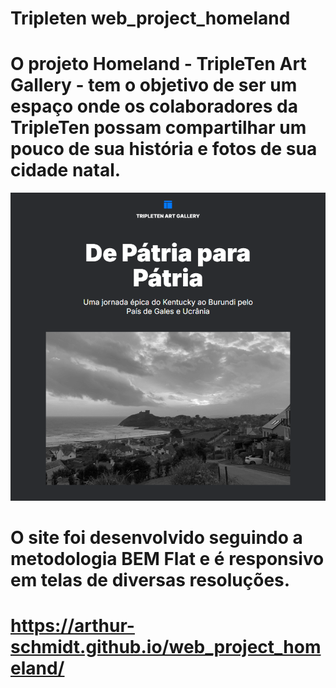 # Tripleten web_project_homeland

# O projeto Homeland - TripleTen Art Gallery - tem o objetivo de ser um espaço onde os colaboradores da TripleTen possam compartilhar um pouco de sua história e fotos de sua cidade natal.

![Print da sessão lead](/images/lead__printscreen.png)

# O site foi desenvolvido seguindo a metodologia BEM Flat e é responsivo em telas de diversas resoluções.

# https://arthur-schmidt.github.io/web_project_homeland/
